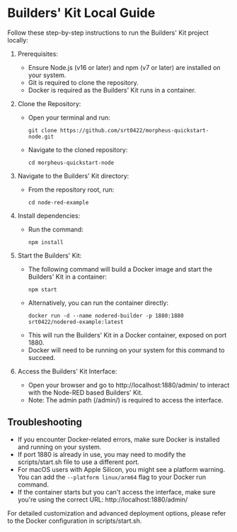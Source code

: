 # Builders' Kit Local Guide

Follow these step-by-step instructions to run the Builders' Kit project locally:

1. Prerequisites:
   - Ensure Node.js (v16 or later) and npm (v7 or later) are installed on your system.
   - Git is required to clone the repository.
   - Docker is required as the Builders' Kit runs in a container.

2. Clone the Repository:
   - Open your terminal and run:
     ```
     git clone https://github.com/srt0422/morpheus-quickstart-node.git
     ```
   - Navigate to the cloned repository:
     ```
     cd morpheus-quickstart-node
     ```

3. Navigate to the Builders' Kit directory:
   - From the repository root, run:
     ```
     cd node-red-example
     ```

4. Install dependencies:
   - Run the command:
     ```
     npm install
     ```

5. Start the Builders' Kit:
   - The following command will build a Docker image and start the Builders' Kit in a container:
     ```
     npm start
     ```
   - Alternatively, you can run the container directly:
     ```
     docker run -d --name nodered-builder -p 1880:1880 srt0422/nodered-example:latest
     ```
   - This will run the Builders' Kit in a Docker container, exposed on port 1880.
   - Docker will need to be running on your system for this command to succeed.

6. Access the Builders' Kit Interface:
   - Open your browser and go to http://localhost:1880/admin/ to interact with the Node-RED based Builders' Kit.
   - Note: The admin path (/admin/) is required to access the interface.

## Troubleshooting

- If you encounter Docker-related errors, make sure Docker is installed and running on your system.
- If port 1880 is already in use, you may need to modify the scripts/start.sh file to use a different port.
- For macOS users with Apple Silicon, you might see a platform warning. You can add the `--platform linux/arm64` flag to your Docker run command.
- If the container starts but you can't access the interface, make sure you're using the correct URL: http://localhost:1880/admin/

For detailed customization and advanced deployment options, please refer to the Docker configuration in scripts/start.sh.
